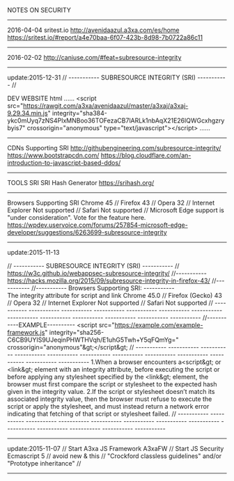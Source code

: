 NOTES ON SECURITY

**************************************
2016-04-04 
sritest.io 
http://avenidaazul.a3xa.com/es/home
https://sritest.io/#report/a4e70baa-6f07-423b-8d98-7b0722a86c11

**************************************
2016-02-02
http://caniuse.com/#feat=subresource-integrity

**************************************
update:2015-12-31
//  -----------   SUBRESOURCE INTEGRITY (SRI)  -----------  //

DEV WEBSITE html 
......
&lt;script src="https://rawgit.com/a3xa/avenidaazul/master/a3xaj/a3xaj-9.29.34.min.js" integrity="sha384-ykc0mUyq7zNS4PIxMNBoo36TOFezaCB7lARLk1nbAqX21E26lQWGcxhgzrybyis7" crossorigin="anonymous" type="text/javascript"&gt;&lt;/script&gt;
......

-------------------------
CDNs Supporting SRI
http://githubengineering.com/subresource-integrity/
https://www.bootstrapcdn.com/
https://blog.cloudflare.com/an-introduction-to-javascript-based-ddos/

-------------------------
TOOLS SRI
SRI Hash Generator  https://srihash.org/

-------------------------
Browsers Supporting SRI
Chrome 45 // Firefox 43 // Opera 32 // Internet Explorer Not supported // Safari Not supported //
Microsoft Edge support is "under consideration". Vote for the feature here.
https://wpdev.uservoice.com/forums/257854-microsoft-edge-developer/suggestions/6263699-subresource-integrity

**************************************
update:2015-11-13

//  -----------   SUBRESOURCE INTEGRITY (SRI)  -----------  //
https://w3c.github.io/webappsec-subresource-integrity/
     //----------- 
https://hacks.mozilla.org/2015/09/subresource-integrity-in-firefox-43/
    //----------- 
//----------- Browsers Supporting SRI: -----------  
The integrity attribute for script and link 
Chrome 45.0 // Firefox (Gecko) 43 // Opera 32 // Internet Explorer Not supported // Safari Not supported 
//  -----------   -----------   -----------   -----------   -----------   -----------   -----------   -----------   -----------   -----------   -----------   -----------   ----------- 
//-----------EXAMPLE----------
&lt;script src="https://example.com/example-framework.js"
        integrity="sha256-C6CB9UYIS9UJeqinPHWTHVqh/E1uhG5Twh+Y5qFQmYg="
        crossorigin="anonymous"\&gt;&lt;/script\&gt;
//   -----------   -----------   -----------   -----------   -----------   -----------   -----------   -----------   -----------   -----------   -----------   ----------- 
1.When a browser encounters a&lt;script\&gt; or &lt;link\&gt; element with an integrity attribute, before executing the script or before applying any stylesheet specified by the &lt;link\&gt; element, the browser must first compare the script or stylesheet to the expected hash given in the integrity value.
2.If the script or stylesheet doesn’t match its associated integrity value, then the browser must refuse to execute the script or apply the stylesheet, and must instead return a network error indicating that fetching of that script or stylesheet failed.
//   -----------   -----------   -----------   -----------   -----------   -----------   -----------   -----------   -----------   -----------   -----------   -----------   ----------- 

**************************************
update:2015-11-07 //
Start A3xa JS Framework A3xaFW //
Start JS Security Ecmascript 5 //
avoid new & this //
"Crockford classless guidelines" and/or "Prototype inheritance" //

**************************************
